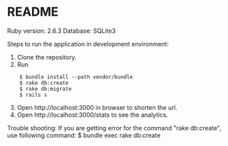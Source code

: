 # README

Ruby version: 2.6.3
Database: SQLite3

Steps to run the application in development environment:
1. Clone the repository.
2. Run 
```
    $ bundle install --path vendor/bundle
    $ rake db:create
    $ rake db:migrate
    $ rails s
```
3. Open http://localhost:3000 in browser to shorten the url.
4. Open http://localhost:3000/stats to see the analytics.

Trouble shooting:
If you are getting error for the command "rake db:create", use following command:
    $ bundle exec rake db:create


